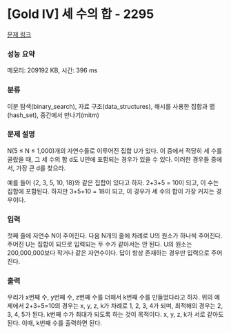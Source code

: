 # [Gold IV] 세 수의 합 - 2295 

[문제 링크](https://www.acmicpc.net/problem/2295) 

### 성능 요약

메모리: 209192 KB, 시간: 396 ms

### 분류

이분 탐색(binary_search), 자료 구조(data_structures), 해시를 사용한 집합과 맵(hash_set), 중간에서 만나기(mitm)

### 문제 설명

<p>N(5 ≤ N ≤ 1,000)개의 자연수들로 이루어진 집합 U가 있다. 이 중에서 적당히 세 수를 골랐을 때, 그 세 수의 합 d도 U안에 포함되는 경우가 있을 수 있다. 이러한 경우들 중에서, 가장 큰 d를 찾으라.</p>

<p>예를 들어 {2, 3, 5, 10, 18}와 같은 집합이 있다고 하자. 2+3+5 = 10이 되고, 이 수는 집합에 포함된다. 하지만 3+5+10 = 18이 되고, 이 경우가 세 수의 합이 가장 커지는 경우이다.</p>

### 입력 

 <p>첫째 줄에 자연수 N이 주어진다. 다음 N개의 줄에 차례로 U의 원소가 하나씩 주어진다. 주어진 U는 집합이 되므로 입력되는 두 수가 같아서는 안 된다. U의 원소는 200,000,000보다 작거나 같은 자연수이다. 답이 항상 존재하는 경우만 입력으로 주어진다.</p>

### 출력 

 <p>우리가 x번째 수, y번째 수, z번째 수를 더해서 k번째 수를 만들었다라고 하자. 위의 예제에서 2+3+5=10의 경우는 x, y, z, k가 차례로 1, 2, 3, 4가 되며, 최적해의 경우는 2, 3, 4, 5가 된다. k번째 수가 최대가 되도록 하는 것이 목적이다. x, y, z, k가 서로 같아도 된다. 이때, k번째 수를 출력하면 된다.</p>

